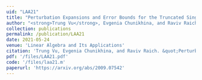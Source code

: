 ```yaml
---
uid: "LAA21"
title: "Perturbation Expansions and Error Bounds for the Truncated Singular Value Decomposition"
author: "<strong>Trung Vu</strong>, Evgenia Chunikhina, and Raviv Raich"
collection: publications
permalink: /publication/LAA21
date: 2021-05-24
venue: 'Linear Algebra and Its Applications'
citation: 'Trung Vu, Evgenia Chunikhina, and Raviv Raich. &quot;Perturbation Expansions and Error Bounds for the Truncated Singular Value Decomposition,&quot; arXiv preprint arXiv:2009.07542 (accepted to Linear Algebra and Its Applications).'
pdf: '/files/LAA21.pdf'
code: '/files/laa21.m'
paperurl: 'https://arxiv.org/abs/2009.07542'
---
```

